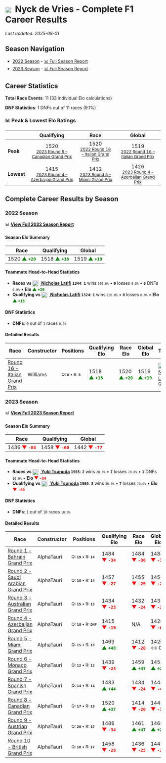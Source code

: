 # <img src="https://upload.wikimedia.org/wikipedia/commons/2/20/Flag_of_the_Netherlands.svg" alt="Netherlands" width="20" height="auto" style="vertical-align: middle; margin-right: 5px;" onerror="this.outerHTML='🇳🇱'; this.style.marginRight='5px';"/> Nyck de Vries - Complete F1 Career Results

*Last updated: 2025-08-01*

## Season Navigation

- [2022 Season](#2022-season) - [📊 Full Season Report](../seasons/2022-season-report)
- [2023 Season](#2023-season) - [📊 Full Season Report](../seasons/2023-season-report)

## Career Statistics

**Total Race Events**: 11 (33 individual Elo calculations)

**DNF Statistics**: 1 DNFs out of 11 races (9.1%)

### 📊 Peak & Lowest Elo Ratings

| &nbsp; | Qualifying | Race | Global |
|-------|------------|------|--------|
| **Peak** | <center> 1520 <br/><small> [2023 Round 8 – Canadian Grand Prix](../seasons/2023-season-report#round-8-canadian-grand-prix) </small></center> | <center> 1520 <br/><small> [2022 Round 16 – Italian Grand Prix](../seasons/2022-season-report#round-16-italian-grand-prix) </small></center> | <center> 1519  <br/><small> [2022 Round 16 – Italian Grand Prix](../seasons/2022-season-report#round-16-italian-grand-prix) </small></center> |
| **Lowest** | <center> 1415 <br/><small> [2023 Round 4 – Azerbaijan Grand Prix](../seasons/2023-season-report#round-4-azerbaijan-grand-prix) </small></center> | <center> 1412 <br/><small> [2023 Round 5 – Miami Grand Prix](../seasons/2023-season-report#round-5-miami-grand-prix) </small></center> | <center> 1426 <br/><small> [2023 Round 4 – Azerbaijan Grand Prix](../seasons/2023-season-report#round-4-azerbaijan-grand-prix) </small></center> |


## Complete Career Results by Season

### 2022 Season

📊 **[View Full 2022 Season Report](../seasons/2022-season-report)**

#### Season Elo Summary

| Race | Qualifying | Global |
|------|------------|--------|
| 1520 **<span style="color: green;">▲&nbsp;`+20`</span>** | 1518 **<span style="color: green;">▲&nbsp;`+18`</span>** | 1519 **<span style="color: green;">▲&nbsp;`+19`</span>** |

#### Teammate Head-to-Head Statistics

- **Races vs [<img src="https://upload.wikimedia.org/wikipedia/commons/c/cf/Flag_of_Canada.svg" alt="Canada" width="20" height="auto" style="vertical-align: middle; margin-right: 5px;" onerror="this.outerHTML='🇨🇦'; this.style.marginRight='5px';"/> Nicholas Latifi](nicholas-latifi) `1344`**: **`1`** wins <small>`100.0%`</small> • **`0`** losses <small>`0.0%`</small> • **`0`** DNFs <small>`0.0%`</small> • **Elo <span style="color: green;">▲&nbsp;`+20`</span>**
- **Qualifying vs [<img src="https://upload.wikimedia.org/wikipedia/commons/c/cf/Flag_of_Canada.svg" alt="Canada" width="20" height="auto" style="vertical-align: middle; margin-right: 5px;" onerror="this.outerHTML='🇨🇦'; this.style.marginRight='5px';"/> Nicholas Latifi](nicholas-latifi) `1324`**: **`1`** wins <small>`100.0%`</small> • **`0`** losses <small>`0.0%`</small> • **Elo <span style="color: green;">▲&nbsp;`+18`</span>**

#### DNF Statistics

- **DNFs**: `0` out of `1` races <small>`0.0%`</small>

#### Detailed Results

| Race | Constructor | Positions | Qualifying Elo | Race Elo | Global Elo | Teammate |
|------|-------------|-----------|----------------|----------|------------|----------|
| [Round 16 - Italian Grand Prix](../seasons/2022-season-report#round-16-italian-grand-prix) | Williams | <small>Q:&nbsp;**`8`**&nbsp;•&nbsp;R:&nbsp;**`9`**</small> | 1518 **<span style="color: green;">▲&nbsp;`+18`</span>** | 1520 **<span style="color: green;">▲&nbsp;`+20`</span>** | 1519 **<span style="color: green;">▲&nbsp;`+19`</span>** | [<img src="https://upload.wikimedia.org/wikipedia/commons/c/cf/Flag_of_Canada.svg" alt="Canada" width="20" height="auto" style="vertical-align: middle; margin-right: 5px;" onerror="this.outerHTML='🇨🇦'; this.style.marginRight='5px';"/> Nicholas Latifi](nicholas-latifi)<br/><small>Q:&nbsp;**`10`**&nbsp;•&nbsp;R:&nbsp;**`15`**</small> |

### 2023 Season

📊 **[View Full 2023 Season Report](../seasons/2023-season-report)**

#### Season Elo Summary

| Race | Qualifying | Global |
|------|------------|--------|
| 1436 **<span style="color: red;">▼&nbsp;`-84`</span>** | 1458 **<span style="color: red;">▼&nbsp;`-60`</span>** | 1442 **<span style="color: red;">▼&nbsp;`-77`</span>** |

#### Teammate Head-to-Head Statistics

- **Races vs [<img src="https://upload.wikimedia.org/wikipedia/commons/9/9e/Flag_of_Japan.svg" alt="Japan" width="20" height="auto" style="vertical-align: middle; margin-right: 5px;" onerror="this.outerHTML='🇯🇵'; this.style.marginRight='5px';"/> Yuki Tsunoda](yuki-tsunoda) `1565`**: **`2`** wins <small>`20.0%`</small> • **`7`** losses <small>`70.0%`</small> • **`1`** DNFs <small>`10.0%`</small> • **Elo <span style="color: red;">▼&nbsp;`-84`</span>**
- **Qualifying vs [<img src="https://upload.wikimedia.org/wikipedia/commons/9/9e/Flag_of_Japan.svg" alt="Japan" width="20" height="auto" style="vertical-align: middle; margin-right: 5px;" onerror="this.outerHTML='🇯🇵'; this.style.marginRight='5px';"/> Yuki Tsunoda](yuki-tsunoda) `1560`**: **`3`** wins <small>`30.0%`</small> • **`7`** losses <small>`70.0%`</small> • **Elo <span style="color: red;">▼&nbsp;`-60`</span>**

#### DNF Statistics

- **DNFs**: `1` out of `10` races <small>`10.0%`</small>

#### Detailed Results

| Race | Constructor | Positions | Qualifying Elo | Race Elo | Global Elo | Teammate |
|------|-------------|-----------|----------------|----------|------------|----------|
| [Round 1 - Bahrain Grand Prix](../seasons/2023-season-report#round-1-bahrain-grand-prix) | AlphaTauri | <small>Q:&nbsp;**`19`**&nbsp;•&nbsp;R:&nbsp;**`14`**</small> | 1484 **<span style="color: red;">▼&nbsp;`-34`</span>** | 1484 **<span style="color: red;">▼&nbsp;`-36`</span>** | 1484 **<span style="color: red;">▼&nbsp;`-35`</span>** | [<img src="https://upload.wikimedia.org/wikipedia/commons/9/9e/Flag_of_Japan.svg" alt="Japan" width="20" height="auto" style="vertical-align: middle; margin-right: 5px;" onerror="this.outerHTML='🇯🇵'; this.style.marginRight='5px';"/> Yuki Tsunoda](yuki-tsunoda)<br/><small>Q:&nbsp;**`14`**&nbsp;•&nbsp;R:&nbsp;**`11`**</small> |
| [Round 2 - Saudi Arabian Grand Prix](../seasons/2023-season-report#round-2-saudi-arabian-grand-prix) | AlphaTauri | <small>Q:&nbsp;**`18`**&nbsp;•&nbsp;R:&nbsp;**`14`**</small> | 1457 **<span style="color: red;">▼&nbsp;`-27`</span>** | 1455 **<span style="color: red;">▼&nbsp;`-29`</span>** | 1455 **<span style="color: red;">▼&nbsp;`-28`</span>** | [<img src="https://upload.wikimedia.org/wikipedia/commons/9/9e/Flag_of_Japan.svg" alt="Japan" width="20" height="auto" style="vertical-align: middle; margin-right: 5px;" onerror="this.outerHTML='🇯🇵'; this.style.marginRight='5px';"/> Yuki Tsunoda](yuki-tsunoda)<br/><small>Q:&nbsp;**`16`**&nbsp;•&nbsp;R:&nbsp;**`11`**</small> |
| [Round 3 - Australian Grand Prix](../seasons/2023-season-report#round-3-australian-grand-prix) | AlphaTauri | <small>Q:&nbsp;**`15`**&nbsp;•&nbsp;R:&nbsp;**`15`**</small> | 1434 **<span style="color: red;">▼&nbsp;`-23`</span>** | 1432 **<span style="color: red;">▼&nbsp;`-24`</span>** | 1431 **<span style="color: red;">▼&nbsp;`-24`</span>** | [<img src="https://upload.wikimedia.org/wikipedia/commons/9/9e/Flag_of_Japan.svg" alt="Japan" width="20" height="auto" style="vertical-align: middle; margin-right: 5px;" onerror="this.outerHTML='🇯🇵'; this.style.marginRight='5px';"/> Yuki Tsunoda](yuki-tsunoda)<br/><small>Q:&nbsp;**`12`**&nbsp;•&nbsp;R:&nbsp;**`10`**</small> |
| [Round 4 - Azerbaijan Grand Prix](../seasons/2023-season-report#round-4-azerbaijan-grand-prix) | AlphaTauri | <small>Q:&nbsp;**`18`**&nbsp;•&nbsp;R:&nbsp;**`DNF`**</small> | 1415 **<span style="color: red;">▼&nbsp;`-19`</span>** | N/A | 1426 **<span style="color: red;">▼&nbsp;`-6`</span>** | [<img src="https://upload.wikimedia.org/wikipedia/commons/9/9e/Flag_of_Japan.svg" alt="Japan" width="20" height="auto" style="vertical-align: middle; margin-right: 5px;" onerror="this.outerHTML='🇯🇵'; this.style.marginRight='5px';"/> Yuki Tsunoda](yuki-tsunoda)<br/><small>Q:&nbsp;**`8`**&nbsp;•&nbsp;R:&nbsp;**`10`**</small> |
| [Round 5 - Miami Grand Prix](../seasons/2023-season-report#round-5-miami-grand-prix) | AlphaTauri | <small>Q:&nbsp;**`15`**&nbsp;•&nbsp;R:&nbsp;**`18`**</small> | 1463 **<span style="color: green;">▲&nbsp;`+48`</span>** | 1412 **<span style="color: red;">▼&nbsp;`-20`</span>** | 1426 ↔ 0 | [<img src="https://upload.wikimedia.org/wikipedia/commons/9/9e/Flag_of_Japan.svg" alt="Japan" width="20" height="auto" style="vertical-align: middle; margin-right: 5px;" onerror="this.outerHTML='🇯🇵'; this.style.marginRight='5px';"/> Yuki Tsunoda](yuki-tsunoda)<br/><small>Q:&nbsp;**`17`**&nbsp;•&nbsp;R:&nbsp;**`11`**</small> |
| [Round 6 - Monaco Grand Prix](../seasons/2023-season-report#round-6-monaco-grand-prix) | AlphaTauri | <small>Q:&nbsp;**`12`**&nbsp;•&nbsp;R:&nbsp;**`12`**</small> | 1439 **<span style="color: red;">▼&nbsp;`-24`</span>** | 1459 **<span style="color: green;">▲&nbsp;`+47`</span>** | 1452 **<span style="color: green;">▲&nbsp;`+26`</span>** | [<img src="https://upload.wikimedia.org/wikipedia/commons/9/9e/Flag_of_Japan.svg" alt="Japan" width="20" height="auto" style="vertical-align: middle; margin-right: 5px;" onerror="this.outerHTML='🇯🇵'; this.style.marginRight='5px';"/> Yuki Tsunoda](yuki-tsunoda)<br/><small>Q:&nbsp;**`9`**&nbsp;•&nbsp;R:&nbsp;**`15`**</small> |
| [Round 7 - Spanish Grand Prix](../seasons/2023-season-report#round-7-spanish-grand-prix) | AlphaTauri | <small>Q:&nbsp;**`14`**&nbsp;•&nbsp;R:&nbsp;**`14`**</small> | 1483 **<span style="color: green;">▲&nbsp;`+44`</span>** | 1434 **<span style="color: red;">▼&nbsp;`-24`</span>** | 1448 **<span style="color: red;">▼&nbsp;`-4`</span>** | [<img src="https://upload.wikimedia.org/wikipedia/commons/9/9e/Flag_of_Japan.svg" alt="Japan" width="20" height="auto" style="vertical-align: middle; margin-right: 5px;" onerror="this.outerHTML='🇯🇵'; this.style.marginRight='5px';"/> Yuki Tsunoda](yuki-tsunoda)<br/><small>Q:&nbsp;**`15`**&nbsp;•&nbsp;R:&nbsp;**`12`**</small> |
| [Round 8 - Canadian Grand Prix](../seasons/2023-season-report#round-8-canadian-grand-prix) | AlphaTauri | <small>Q:&nbsp;**`17`**&nbsp;•&nbsp;R:&nbsp;**`18`**</small> | 1520 **<span style="color: green;">▲&nbsp;`+37`</span>** | 1414 **<span style="color: red;">▼&nbsp;`-20`</span>** | 1445 **<span style="color: red;">▼&nbsp;`-3`</span>** | [<img src="https://upload.wikimedia.org/wikipedia/commons/9/9e/Flag_of_Japan.svg" alt="Japan" width="20" height="auto" style="vertical-align: middle; margin-right: 5px;" onerror="this.outerHTML='🇯🇵'; this.style.marginRight='5px';"/> Yuki Tsunoda](yuki-tsunoda)<br/><small>Q:&nbsp;**`19`**&nbsp;•&nbsp;R:&nbsp;**`14`**</small> |
| [Round 9 - Austrian Grand Prix](../seasons/2023-season-report#round-9-austrian-grand-prix) | AlphaTauri | <small>Q:&nbsp;**`20`**&nbsp;•&nbsp;R:&nbsp;**`17`**</small> | 1486 **<span style="color: red;">▼&nbsp;`-34`</span>** | 1461 **<span style="color: green;">▲&nbsp;`+47`</span>** | 1468 **<span style="color: green;">▲&nbsp;`+23`</span>** | [<img src="https://upload.wikimedia.org/wikipedia/commons/9/9e/Flag_of_Japan.svg" alt="Japan" width="20" height="auto" style="vertical-align: middle; margin-right: 5px;" onerror="this.outerHTML='🇯🇵'; this.style.marginRight='5px';"/> Yuki Tsunoda](yuki-tsunoda)<br/><small>Q:&nbsp;**`16`**&nbsp;•&nbsp;R:&nbsp;**`19`**</small> |
| [Round 10 - British Grand Prix](../seasons/2023-season-report#round-10-british-grand-prix) | AlphaTauri | <small>Q:&nbsp;**`18`**&nbsp;•&nbsp;R:&nbsp;**`17`**</small> | 1458 **<span style="color: red;">▼&nbsp;`-28`</span>** | 1436 **<span style="color: red;">▼&nbsp;`-25`</span>** | 1442 **<span style="color: red;">▼&nbsp;`-26`</span>** | [<img src="https://upload.wikimedia.org/wikipedia/commons/9/9e/Flag_of_Japan.svg" alt="Japan" width="20" height="auto" style="vertical-align: middle; margin-right: 5px;" onerror="this.outerHTML='🇯🇵'; this.style.marginRight='5px';"/> Yuki Tsunoda](yuki-tsunoda)<br/><small>Q:&nbsp;**`16`**&nbsp;•&nbsp;R:&nbsp;**`16`**</small> |

